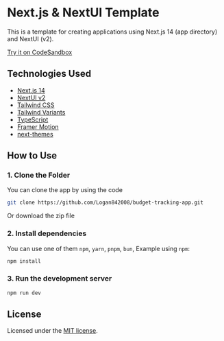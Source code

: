 # Next.js & NextUI Template

This is a template for creating applications using Next.js 14 (app directory) and NextUI (v2).

[Try it on CodeSandbox](https://githubbox.com/nextui-org/next-app-template)

## Technologies Used

- [Next.js 14](https://nextjs.org/docs/getting-started)
- [NextUI v2](https://nextui.org/)
- [Tailwind CSS](https://tailwindcss.com/)
- [Tailwind Variants](https://tailwind-variants.org)
- [TypeScript](https://www.typescriptlang.org/)
- [Framer Motion](https://www.framer.com/motion/)
- [next-themes](https://github.com/pacocoursey/next-themes)

## How to Use

### 1. Clone the Folder

You can clone the app by using the code

```bash
git clone https://github.com/Logan842008/budget-tracking-app.git
```

Or download the zip file

### 2. Install dependencies

You can use one of them `npm`, `yarn`, `pnpm`, `bun`, Example using `npm`:

```bash
npm install
```

### 3. Run the development server

```bash
npm run dev
```

## License

Licensed under the [MIT license](https://github.com/nextui-org/next-app-template/blob/main/LICENSE).
